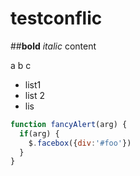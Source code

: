 # testconflic
##**bold** *italic* content

  a
  b
  c

* list1
* list 2
* lis

```javascript
function fancyAlert(arg) {
  if(arg) {
    $.facebox({div:'#foo'})
  }
}
```
